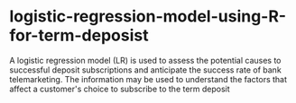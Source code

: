 # logistic-regression-model-using-R-for-term-deposist
A logistic regression model (LR) is used to assess the potential causes to successful deposit subscriptions and anticipate the success rate of bank telemarketing. The information may be used to understand the factors that affect a customer's choice to subscribe to the term deposit
